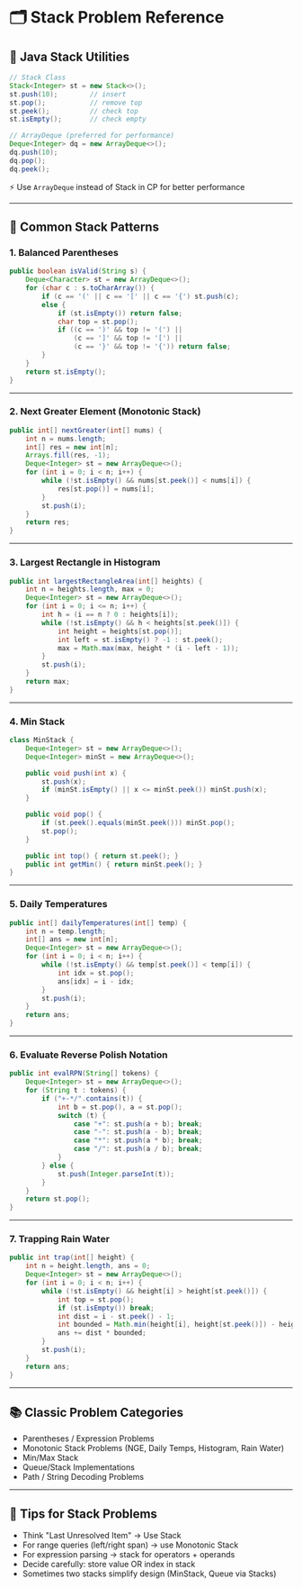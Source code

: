 
# 🗂️ Stack Problem Reference

## 📌 Java Stack Utilities
```java
// Stack Class
Stack<Integer> st = new Stack<>();
st.push(10);        // insert
st.pop();           // remove top
st.peek();          // check top
st.isEmpty();       // check empty

// ArrayDeque (preferred for performance)
Deque<Integer> dq = new ArrayDeque<>();
dq.push(10);
dq.pop();
dq.peek();
```

⚡ Use `ArrayDeque` instead of Stack in CP for better performance  

---

## 🔑 Common Stack Patterns  

### 1. Balanced Parentheses
```java
public boolean isValid(String s) {
    Deque<Character> st = new ArrayDeque<>();
    for (char c : s.toCharArray()) {
        if (c == '(' || c == '[' || c == '{') st.push(c);
        else {
            if (st.isEmpty()) return false;
            char top = st.pop();
            if ((c == ')' && top != '(') || 
                (c == ']' && top != '[') || 
                (c == '}' && top != '{')) return false;
        }
    }
    return st.isEmpty();
}
```

---

### 2. Next Greater Element (Monotonic Stack)
```java
public int[] nextGreater(int[] nums) {
    int n = nums.length;
    int[] res = new int[n];
    Arrays.fill(res, -1);
    Deque<Integer> st = new ArrayDeque<>();
    for (int i = 0; i < n; i++) {
        while (!st.isEmpty() && nums[st.peek()] < nums[i]) {
            res[st.pop()] = nums[i];
        }
        st.push(i);
    }
    return res;
}
```

---

### 3. Largest Rectangle in Histogram
```java
public int largestRectangleArea(int[] heights) {
    int n = heights.length, max = 0;
    Deque<Integer> st = new ArrayDeque<>();
    for (int i = 0; i <= n; i++) {
        int h = (i == n ? 0 : heights[i]);
        while (!st.isEmpty() && h < heights[st.peek()]) {
            int height = heights[st.pop()];
            int left = st.isEmpty() ? -1 : st.peek();
            max = Math.max(max, height * (i - left - 1));
        }
        st.push(i);
    }
    return max;
}
```

---

### 4. Min Stack
```java
class MinStack {
    Deque<Integer> st = new ArrayDeque<>();
    Deque<Integer> minSt = new ArrayDeque<>();

    public void push(int x) {
        st.push(x);
        if (minSt.isEmpty() || x <= minSt.peek()) minSt.push(x);
    }

    public void pop() {
        if (st.peek().equals(minSt.peek())) minSt.pop();
        st.pop();
    }

    public int top() { return st.peek(); }
    public int getMin() { return minSt.peek(); }
}
```

---

### 5. Daily Temperatures
```java
public int[] dailyTemperatures(int[] temp) {
    int n = temp.length;
    int[] ans = new int[n];
    Deque<Integer> st = new ArrayDeque<>();
    for (int i = 0; i < n; i++) {
        while (!st.isEmpty() && temp[st.peek()] < temp[i]) {
            int idx = st.pop();
            ans[idx] = i - idx;
        }
        st.push(i);
    }
    return ans;
}
```

---

### 6. Evaluate Reverse Polish Notation
```java
public int evalRPN(String[] tokens) {
    Deque<Integer> st = new ArrayDeque<>();
    for (String t : tokens) {
        if ("+-*/".contains(t)) {
            int b = st.pop(), a = st.pop();
            switch (t) {
                case "+": st.push(a + b); break;
                case "-": st.push(a - b); break;
                case "*": st.push(a * b); break;
                case "/": st.push(a / b); break;
            }
        } else {
            st.push(Integer.parseInt(t));
        }
    }
    return st.pop();
}
```

---

### 7. Trapping Rain Water
```java
public int trap(int[] height) {
    int n = height.length, ans = 0;
    Deque<Integer> st = new ArrayDeque<>();
    for (int i = 0; i < n; i++) {
        while (!st.isEmpty() && height[i] > height[st.peek()]) {
            int top = st.pop();
            if (st.isEmpty()) break;
            int dist = i - st.peek() - 1;
            int bounded = Math.min(height[i], height[st.peek()]) - height[top];
            ans += dist * bounded;
        }
        st.push(i);
    }
    return ans;
}
```

---

## 📚 Classic Problem Categories
- Parentheses / Expression Problems  
- Monotonic Stack Problems (NGE, Daily Temps, Histogram, Rain Water)  
- Min/Max Stack  
- Queue/Stack Implementations  
- Path / String Decoding Problems  

---

## 🚀 Tips for Stack Problems
- Think "Last Unresolved Item" → Use Stack  
- For range queries (left/right span) → use Monotonic Stack  
- For expression parsing → stack for operators + operands  
- Decide carefully: store value OR index in stack  
- Sometimes two stacks simplify design (MinStack, Queue via Stacks)  

